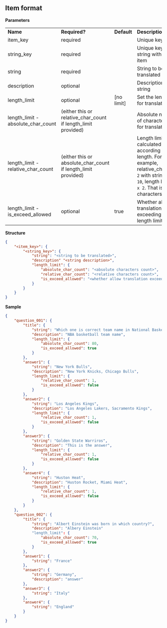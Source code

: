 ## Item format
**Parameters**

<table>
    <tr>
        <td><strong>Name</strong></td>
        <td><strong>Required?</strong></td>
        <td><strong>Default</strong></td>
        <td><strong>Description</strong></td>
    </tr>
    <tr>
        <td>item_key</td>
        <td>required</td>
        <td></td>
        <td>Unique key to item</td>
    </tr>
    <tr>
        <td>string_key</td>
        <td>required</td>
        <td></td>
        <td>Unique key to string within an item</td>
    </tr>
    <tr>
        <td>string</td>
        <td>required</td>
        <td></td>
        <td>String to be translated</td>
    </tr>
    <tr>
        <td>description</td>
        <td>optional</td>
        <td></td>
        <td>Description of string</td>
    </tr>
    <tr>
        <td>length_limit</td>
        <td>optional</td>
        <td>[no limit]</td>
        <td>Set the length limit for translator</td>
    </tr>
    <tr>
        <td>length_limit - absolute_char_count</td>
        <td>(either this or relative_char_count if length_limit provided)</td>
        <td></td>
        <td>Absolute number of characters limit for translation</td>
    </tr>
    <tr>
        <td>length_limit - relative_char_count</td>
        <td>(either this or absolute_char_count if length_limit provided)</td>
        <td></td>
        <td>Length limit is calculated according to string length. For example, relative_char_count <code>2</code> with string length <code>10</code>, length limit is <code>10 x 2</code>. That is <code>20</code> characters.</td>
    </tr>
    <tr>
        <td>length_limit - is_exceed_allowed</td>
        <td>optional</td>
        <td>true</td>
        <td>Whether allow translation exceeding the length limit a little</td>
    </tr>
</table>

**Structure**

``` json
{
    "<item_key>": {
        "<string_key>": {
            "string": "<string to be translated>",
            "description" "<string description>",
            "length_limit": {
                "absolute_char_count": "<absolute characters count>",
                "relative_char_count": "<relative characters count>",
                "is_exceed_allowed": "<whether allow translation exceeding the length limit a little>"
            }
        }
    }
}
```

**Sample**

``` json
{
    "question_001": {
        "title": {
            "string": "Which one is correct team name in National Basketball Association (NBA)?",
            "description": "NBA basketball team name",
            "length_limit": {
                "absolute_char_count": 80,
                "is_exceed_allowed": true
            }
        },
        "answer1": {
            "string": "New York Bulls",
            "description": "New York Knicks, Chicago Bulls",
            "length_limit": {
                "relative_char_count": 1,
                "is_exceed_allowed": false
            }
        },
        "answer2": {
            "string": "Los Angeles Kings",
            "description": "Los Angeles Lakers, Sacramento Kings",
            "length_limit": {
                "relative_char_count": 1,
                "is_exceed_allowed": false
            }
        },
        "answer3": {
            "string": "Golden State Warriros",
            "description": "This is the answer",
            "length_limit": {
                "relative_char_count": 1,
                "is_exceed_allowed": false
            }
        },
        "answer4": {
            "string": "Huston Heat",
            "description": "Huston Rocket, Miami Heat",
            "length_limit": {
                "relative_char_count": 1,
                "is_exceed_allowed": false
            }
        }
    },
    "question_002": {
        "title": {
            "string": "Albert Einstein was born in which country?",
            "description": "Albery Einstein"
            "length_limit": {
                "absolute_char_count": 70,
                "is_exceed_allowed": true
            }
        },
        "answer1": {
            "string": "France"
        },
        "answer2": {
            "string": "Germany",
            "description": "answer"
        },
        "answer3": {
            "string": "Italy"
        },
        "answer4": {
            "string": "England"
        }
    }
}
```
